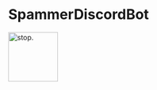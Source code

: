 # SpammerDiscordBot
<img height="100vh" width="100vh" alt="stop." src="http://via.placeholder.com/1">
